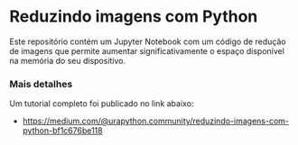 # Reduzindo imagens com Python

Este repositório contém um Jupyter Notebook com um código de redução de imagens que permite aumentar significativamente o espaço 
disponível na memória do seu dispositivo.

### Mais detalhes

Um tutorial completo foi publicado no link abaixo:

  - https://medium.com/@urapython.community/reduzindo-imagens-com-python-bf1c676be118
